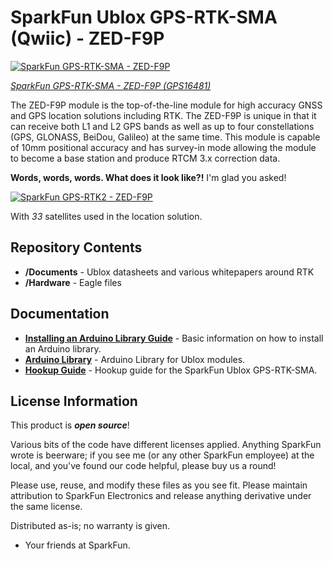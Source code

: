 SparkFun Ublox GPS-RTK-SMA (Qwiic) - ZED-F9P
===========================================================

[![SparkFun GPS-RTK-SMA - ZED-F9P](https://cdn.sparkfun.com//assets/parts/1/5/3/5/2/16481-SparkFun_GPS-RTK-SMA_Breakout_-_ZED-F9P__Qwiic_-01a.jpg)](https://www.sparkfun.com/products/16481)

[*SparkFun GPS-RTK-SMA - ZED-F9P (GPS16481)*](https://www.sparkfun.com/products/16481)

The ZED-F9P module is the top-of-the-line module for high accuracy GNSS and GPS location solutions including RTK. The ZED-F9P is unique in that it can receive both L1 and L2 GPS bands as well as up to four constellations (GPS, GLONASS, BeiDou, Galileo) at the same time. This module is capable of 10mm positional accuracy and has survey-in mode allowing the module to become a base station and produce RTCM 3.x correction data. 

**Words, words, words. What does it look like?!** I'm glad you asked!

[![SparkFun GPS-RTK2 - ZED-F9P](https://cdn.sparkfun.com/assets/learn_tutorials/8/5/6/17mm_Accuracy.jpg)](https://www.sparkfun.com/products/16481)

With *33* satellites used in the location solution.

Repository Contents
-------------------

* **/Documents** - Ublox datasheets and various whitepapers around RTK
* **/Hardware** - Eagle files

Documentation
--------------

* **[Installing an Arduino Library Guide](https://learn.sparkfun.com/tutorials/installing-an-arduino-library)** - Basic information on how to install an Arduino library.
* **[Arduino Library](https://github.com/sparkfun/SparkFun_Ublox_Arduino_Library)** - Arduino Library for Ublox modules.
* **[Hookup Guide](https://learn.sparkfun.com/tutorials/gps-rtk2-hookup-guide)** - Hookup guide for the SparkFun Ublox GPS-RTK-SMA.

License Information
-------------------

This product is _**open source**_! 

Various bits of the code have different licenses applied. Anything SparkFun wrote is beerware; if you see me (or any other SparkFun employee) at the local, and you've found our code helpful, please buy us a round!

Please use, reuse, and modify these files as you see fit. Please maintain attribution to SparkFun Electronics and release anything derivative under the same license.

Distributed as-is; no warranty is given.

- Your friends at SparkFun.
